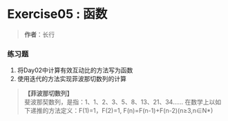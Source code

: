 # Exercise05 : 函数
> **作者**：长行

### 练习题
1. 将Day02中计算有效互动比的方法写为函数
2. 使用迭代的方法实现菲波那切数列的计算

> **【菲波那切数列】**\
> 斐波那契数列，是指：1、1、2、3、5、8、13、21、34……
> 在数学上以如下递推的方法定义：F(1)=1，F(2)=1, F(n)=F(n-1)+F(n-2)(n≥3,n∈N*)
